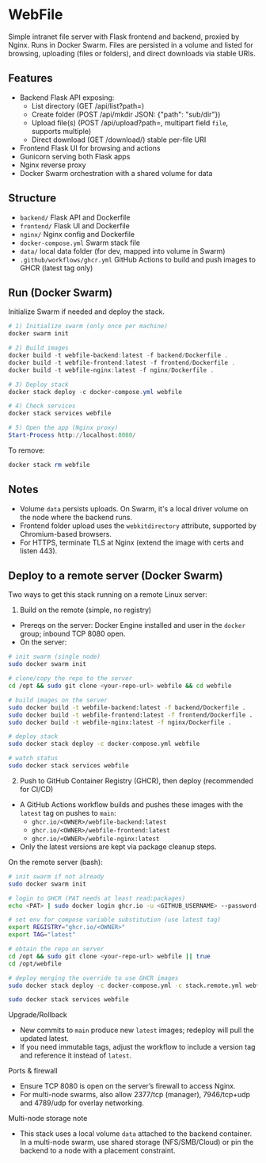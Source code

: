 # WebFile

Simple intranet file server with Flask frontend and backend, proxied by Nginx. Runs in Docker Swarm. Files are persisted in a volume and listed for browsing, uploading (files or folders), and direct downloads via stable URIs.

## Features
- Backend Flask API exposing:
  - List directory (GET /api/list?path=<rel>)
  - Create folder (POST /api/mkdir JSON: {"path": "sub/dir"})
  - Upload file(s) (POST /api/upload?path=<rel>, multipart field `file`, supports multiple)
  - Direct download (GET /download/<path>) stable per-file URI
- Frontend Flask UI for browsing and actions
- Gunicorn serving both Flask apps
- Nginx reverse proxy
- Docker Swarm orchestration with a shared volume for data

## Structure
- `backend/` Flask API and Dockerfile
- `frontend/` Flask UI and Dockerfile
- `nginx/` Nginx config and Dockerfile
- `docker-compose.yml` Swarm stack file
- `data/` local data folder (for dev, mapped into volume in Swarm)
- `.github/workflows/ghcr.yml` GitHub Actions to build and push images to GHCR (latest tag only)

## Run (Docker Swarm)
Initialize Swarm if needed and deploy the stack.

```powershell
# 1) Initialize swarm (only once per machine)
docker swarm init

# 2) Build images
docker build -t webfile-backend:latest -f backend/Dockerfile .
docker build -t webfile-frontend:latest -f frontend/Dockerfile .
docker build -t webfile-nginx:latest -f nginx/Dockerfile .

# 3) Deploy stack
docker stack deploy -c docker-compose.yml webfile

# 4) Check services
docker stack services webfile

# 5) Open the app (Nginx proxy)
Start-Process http://localhost:8080/
```

To remove:

```powershell
docker stack rm webfile
```

## Notes
- Volume `data` persists uploads. On Swarm, it's a local driver volume on the node where the backend runs.
- Frontend folder upload uses the `webkitdirectory` attribute, supported by Chromium-based browsers.
- For HTTPS, terminate TLS at Nginx (extend the image with certs and listen 443).

## Deploy to a remote server (Docker Swarm)
Two ways to get this stack running on a remote Linux server:

1) Build on the remote (simple, no registry)
- Prereqs on the server: Docker Engine installed and user in the `docker` group; inbound TCP 8080 open.
- On the server:

```bash
# init swarm (single node)
sudo docker swarm init

# clone/copy the repo to the server
cd /opt && sudo git clone <your-repo-url> webfile && cd webfile

# build images on the server
sudo docker build -t webfile-backend:latest -f backend/Dockerfile .
sudo docker build -t webfile-frontend:latest -f frontend/Dockerfile .
sudo docker build -t webfile-nginx:latest -f nginx/Dockerfile .

# deploy stack
sudo docker stack deploy -c docker-compose.yml webfile

# watch status
sudo docker stack services webfile
```

2) Push to GitHub Container Registry (GHCR), then deploy (recommended for CI/CD)
- A GitHub Actions workflow builds and pushes these images with the `latest` tag on pushes to `main`:
  - `ghcr.io/<OWNER>/webfile-backend:latest`
  - `ghcr.io/<OWNER>/webfile-frontend:latest`
  - `ghcr.io/<OWNER>/webfile-nginx:latest`
- Only the latest versions are kept via package cleanup steps.

On the remote server (bash):

```bash
# init swarm if not already
sudo docker swarm init

# login to GHCR (PAT needs at least read:packages)
echo <PAT> | sudo docker login ghcr.io -u <GITHUB_USERNAME> --password-stdin

# set env for compose variable substitution (use latest tag)
export REGISTRY="ghcr.io/<OWNER>"
export TAG="latest"

# obtain the repo on server
cd /opt && sudo git clone <your-repo-url> webfile || true
cd /opt/webfile

# deploy merging the override to use GHCR images
sudo docker stack deploy -c docker-compose.yml -c stack.remote.yml webfile

sudo docker stack services webfile
```

Upgrade/Rollback
- New commits to `main` produce new `latest` images; redeploy will pull the updated latest.
- If you need immutable tags, adjust the workflow to include a version tag and reference it instead of `latest`.

Ports & firewall
- Ensure TCP 8080 is open on the server’s firewall to access Nginx.
- For multi-node swarms, also allow 2377/tcp (manager), 7946/tcp+udp and 4789/udp for overlay networking.

Multi-node storage note
- This stack uses a local volume `data` attached to the backend container. In a multi-node swarm, use shared storage (NFS/SMB/Cloud) or pin the backend to a node with a placement constraint.
